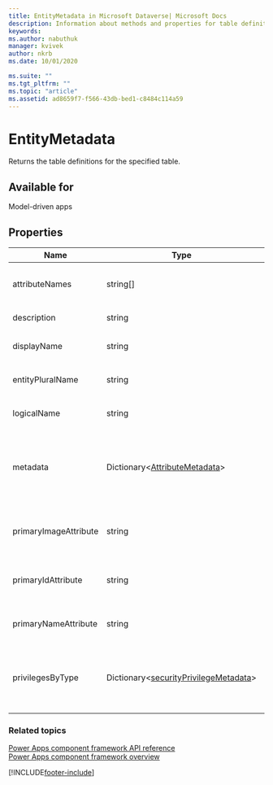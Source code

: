 ```yaml
---
title: EntityMetadata in Microsoft Dataverse| Microsoft Docs
description: Information about methods and properties for table definitions.
keywords:
ms.author: nabuthuk
manager: kvivek
author: nkrb
ms.date: 10/01/2020

ms.suite: ""
ms.tgt_pltfrm: ""
ms.topic: "article"
ms.assetid: ad8659f7-f566-43db-bed1-c8484c114a59
---
```


# EntityMetadata

Returns the table definitions for the specified table.

## Available for

Model-driven apps

## Properties

|Name| Type| Description|
|-------|--------|--------|
|attributeNames|string[]|List of column names of the table.|
|description|string|Entity description.|
|displayName|string| Display name of the table.|
|entityPluralName|string|The plural name of the table.|
|logicalName|string| The logical name of the table.|
|metadata|Dictionary<[AttributeMetadata](attributemetadata.md)>|Colum definitions for specific columns indexed by column name.|
|primaryImageAttribute|string|Table's primary image column name.|
|primaryIdAttribute|string|Table's primary id column name.|
|primaryNameAttribute|string|Table's primary column name.|
|privilegesByType|Dictionary<[securityPrivilegeMetadata](securityprivilegesmetadata.md)>|The privileges for the table indexed by type.|
||||

### Related topics

[Power Apps component framework API reference](../reference/index.md)<br/>
[Power Apps component framework overview](../overview.md)


[!INCLUDE[footer-include](../../../includes/footer-banner.md)]